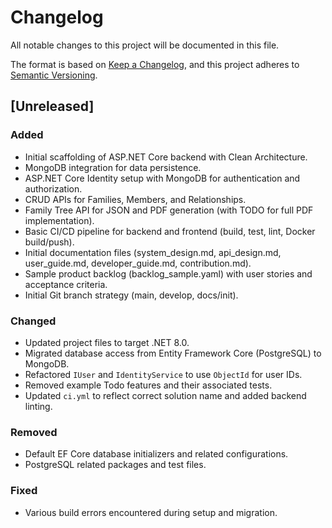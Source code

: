 # Changelog

All notable changes to this project will be documented in this file.

The format is based on [Keep a Changelog](https://keepachangelog.com/en/1.0.0/),
and this project adheres to [Semantic Versioning](https://semver.org/spec/v2.0.0.html).

## [Unreleased]

### Added
- Initial scaffolding of ASP.NET Core backend with Clean Architecture.
- MongoDB integration for data persistence.
- ASP.NET Core Identity setup with MongoDB for authentication and authorization.
- CRUD APIs for Families, Members, and Relationships.
- Family Tree API for JSON and PDF generation (with TODO for full PDF implementation).
- Basic CI/CD pipeline for backend and frontend (build, test, lint, Docker build/push).
- Initial documentation files (system_design.md, api_design.md, user_guide.md, developer_guide.md, contribution.md).
- Sample product backlog (backlog_sample.yaml) with user stories and acceptance criteria.
- Initial Git branch strategy (main, develop, docs/init).

### Changed
- Updated project files to target .NET 8.0.
- Migrated database access from Entity Framework Core (PostgreSQL) to MongoDB.
- Refactored `IUser` and `IdentityService` to use `ObjectId` for user IDs.
- Removed example Todo features and their associated tests.
- Updated `ci.yml` to reflect correct solution name and added backend linting.

### Removed
- Default EF Core database initializers and related configurations.
- PostgreSQL related packages and test files.

### Fixed
- Various build errors encountered during setup and migration.
